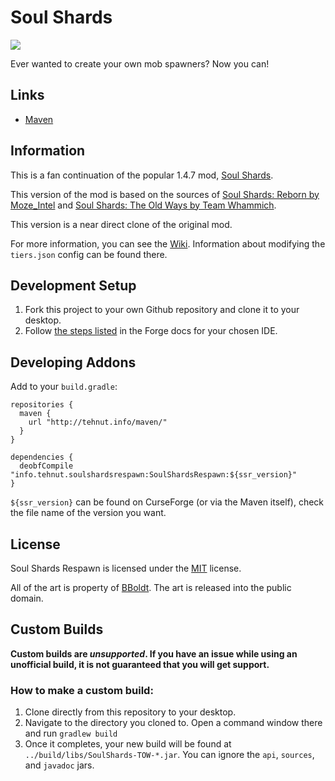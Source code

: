 # Soul Shards

<a href="https://www.curseforge.com/minecraft/mc-mods/creeperhost-presents-soul-shard"><img src="http://cf.way2muchnoise.eu/full_576589_downloads.svg" /></a>


Ever wanted to create your own mob spawners? Now you can!

## Links

* [Maven](http://tehnut.info/maven/info/tehnut/soulshardsrespawn/SoulShardsRespawn/)

## Information

This is a fan continuation of the popular 1.4.7 mod, [Soul Shards](http://www.minecraftforum.net/forums/mapping-and-modding/minecraft-mods/1285901-1-6-4-forgeirc-v1-0-18-soul-shards-v2-0-15-and#soulshards).

This version of the mod is based on the sources of [Soul Shards: Reborn by Moze_Intel](http://www.minecraftforum.net/forums/mapping-and-modding/minecraft-mods/wip-mods/1445947-1-7-10-soul-shards-reborn-original-soul-shards) and [Soul Shards: The Old Ways by Team Whammich](http://www.minecraftforum.net/forums/mapping-and-modding/minecraft-mods/2329877-soul-shards-the-old-ways-rc9-update).

This version is a near direct clone of the original mod.

For more information, you can see the [Wiki](https://github.com/TehNut/Soul-Shards-Respawn/wiki). Information about modifying the `tiers.json` config can be found there.

## Development Setup

1. Fork this project to your own Github repository and clone it to your desktop.
2. Follow [the steps listed](http://mcforge.readthedocs.io/en/latest/gettingstarted/#from-zero-to-modding) in the Forge docs for your chosen IDE.

## Developing Addons

Add to your `build.gradle`:

    repositories {
      maven {
        url "http://tehnut.info/maven/"
      }
    }
    
    dependencies {
      deobfCompile "info.tehnut.soulshardsrespawn:SoulShardsRespawn:${ssr_version}"
    }
`${ssr_version}` can be found on CurseForge (or via the Maven itself), check the file name of the version you want.

## License

Soul Shards Respawn is licensed under the [MIT](https://tldrlegal.com/license/mit-license) license.

All of the art is property of [BBoldt](https://github.com/BBoldt/). The art is released into the public domain.

## Custom Builds
   
**Custom builds are *unsupported*. If you have an issue while using an unofficial build, it is not guaranteed that you will get support.**
   
### How to make a custom build:
   
1. Clone directly from this repository to your desktop.
2. Navigate to the directory you cloned to. Open a command window there and run `gradlew build`
3. Once it completes, your new build will be found at `../build/libs/SoulShards-TOW-*.jar`. You can ignore the `api`, `sources`, and `javadoc` jars.
